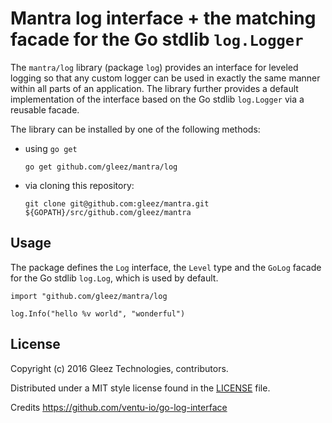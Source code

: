 
# Mantra log interface + the matching facade for the Go stdlib `log.Logger`

The `mantra/log` library (package `log`) provides an interface for leveled logging so
that any custom logger can be used in exactly the same manner within all parts of an application.
The library further provides a default implementation of the interface based on the Go stdlib
`log.Logger` via a reusable facade.

The library can be installed by one of the following methods:

* using `go get`

	```
	go get github.com/gleez/mantra/log
	```

* via cloning this repository:

	```
	git clone git@github.com:gleez/mantra.git ${GOPATH}/src/github.com/gleez/mantra
	```

## Usage

The package defines the `Log` interface, the `Level` type and the `GoLog` facade for the Go stdlib
`log.Log`, which is used by default.

	import "github.com/gleez/mantra/log

	log.Info("hello %v world", "wonderful")


## License

Copyright (c) 2016 Gleez Technologies, contributors.

Distributed under a MIT style license found in the [LICENSE][license] file.

[go]: https://golang.org
[docs]: https://godoc.org/github.com/gleez/mantra/log
[license]: https://github.com/gleez/mantra/blob/master/LICENSE

Credits
https://github.com/ventu-io/go-log-interface

